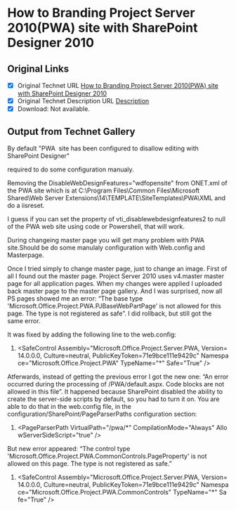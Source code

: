 # How to Branding Project Server 2010(PWA) site  with SharePoint Designer 2010

## Original Links

- [x] Original Technet URL [How to Branding Project Server 2010(PWA) site  with SharePoint Designer 2010](https://gallery.technet.microsoft.com/How-to-Branding-PWA-with-3f4c9a89)
- [x] Original Technet Description URL [Description](https://gallery.technet.microsoft.com/How-to-Branding-PWA-with-3f4c9a89/description)
- [x] Download: Not available.

## Output from Technet Gallery

By default "PWA  site has been configured to disallow editing with SharePoint Designer"

required to do some configuration manualy.

Removing the DisableWebDesignFeatures="wdfopensite" from ONET.xml of the PWA site which is at C:\Program Files\Common Files\Microsoft Shared\Web Server Extensions\14\TEMPLATE\SiteTemplates\PWA\XML and do a iisreset.

 I guess if you can set the property of vti\_disablewebdesignfeatures2 to null of the PWA web site using code or Powershell, that will work.

During changeing master page you will get many problem with PWA site.Should be do some manulaly configuration with Web.config and Masterpage.

Once I tried simply to change master page, just to change an image. First of all I found out the master page. Project Server 2010 uses v4.master master page for all application pages. When my changes were applied I uploaded back master page to the master  page gallery. And I was surprised, now all PS pages showed me an error: “The base type 'Microsoft.Office.Project.PWA.PJBaseWebPartPage' is not allowed for this page. The type is not registered as safe”. I did rollback, but still got the same error.

It was fixed by adding the following line to the web.config:

1. &lt;SafeControl Assembly="Microsoft.Office.Project.Server.PWA, Version=14.0.0.0, Culture=neutral, PublicKeyToken=71e9bce111e9429c" Namespace="Microsoft.Office.Project.PWA" TypeName="\*" Safe="True" /&gt;

Atferwards, instead of getting the previous error I got the new one: “An error occurred during the processing of /PWA/default.aspx. Code blocks are not allowed in this file”. It happened because SharePoint disabled the ability to create the server-side  scripts by default, so you had to turn it on. You are able to do that in the web.config file, in the configuration/SharePoint/PageParserPaths configuration section:

1. &lt;PageParserPath VirtualPath="/pwa/\*" CompilationMode="Always" AllowServerSideScript="true" /&gt;

But new error appeared: “The control type 'Microsoft.Office.Project.PWA.CommonControls.PageProperty' is not allowed on this page. The type is not registered as safe.”

1. &lt;SafeControl Assembly="Microsoft.Office.Project.Server.PWA, Version=14.0.0.0, Culture=neutral, PublicKeyToken=71e9bce111e9429c" Namespace="Microsoft.Office.Project.PWA.CommonControls" TypeName="\*" Safe="True" /&gt;

